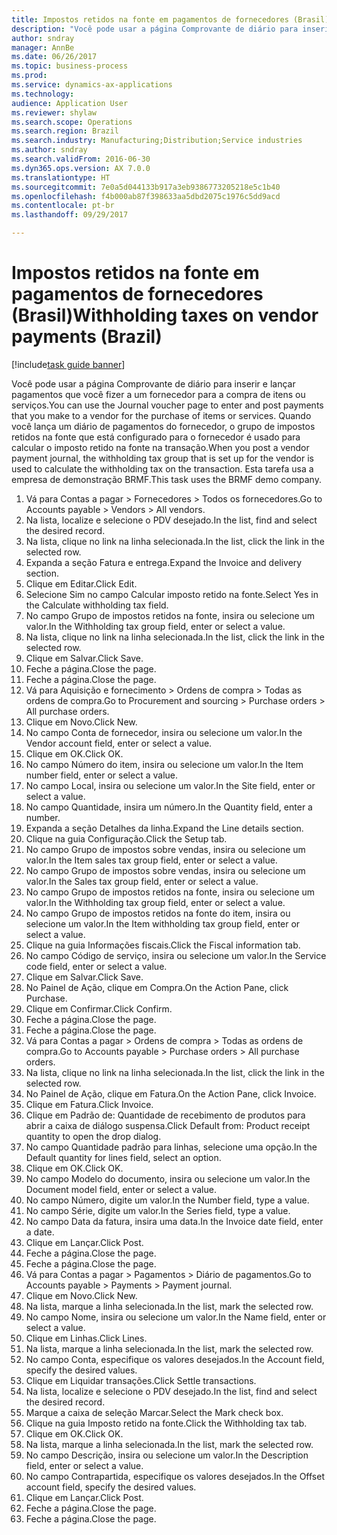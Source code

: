 ```yaml
--- 
title: Impostos retidos na fonte em pagamentos de fornecedores (Brasil)
description: "Você pode usar a página Comprovante de diário para inserir e lançar pagamentos que você fizer a um fornecedor para a compra de itens ou serviços."
author: sndray
manager: AnnBe
ms.date: 06/26/2017
ms.topic: business-process
ms.prod: 
ms.service: dynamics-ax-applications
ms.technology: 
audience: Application User
ms.reviewer: shylaw
ms.search.scope: Operations
ms.search.region: Brazil
ms.search.industry: Manufacturing;Distribution;Service industries
ms.author: sndray
ms.search.validFrom: 2016-06-30
ms.dyn365.ops.version: AX 7.0.0
ms.translationtype: HT
ms.sourcegitcommit: 7e0a5d044133b917a3eb9386773205218e5c1b40
ms.openlocfilehash: f4b000ab87f398633aa5dbd2075c1976c5dd9acd
ms.contentlocale: pt-br
ms.lasthandoff: 09/29/2017

---
```

# <a name="withholding-taxes-on-vendor-payments-brazil"></a><span data-ttu-id="e193d-103">Impostos retidos na fonte em pagamentos de fornecedores (Brasil)</span><span class="sxs-lookup"><span data-stu-id="e193d-103">Withholding taxes on vendor payments (Brazil)</span></span>

[!include[task guide banner](../../includes/task-guide-banner.md)]

<span data-ttu-id="e193d-104">Você pode usar a página Comprovante de diário para inserir e lançar pagamentos que você fizer a um fornecedor para a compra de itens ou serviços.</span><span class="sxs-lookup"><span data-stu-id="e193d-104">You can use the Journal voucher page to enter and post payments that you make to a vendor for the purchase of items or services.</span></span> <span data-ttu-id="e193d-105">Quando você lança um diário de pagamentos do fornecedor, o grupo de impostos retidos na fonte que está configurado para o fornecedor é usado para calcular o imposto retido na fonte na transação.</span><span class="sxs-lookup"><span data-stu-id="e193d-105">When you post a vendor payment journal, the withholding tax group that is set up for the vendor is used to calculate the withholding tax on the transaction.</span></span> <span data-ttu-id="e193d-106">Esta tarefa usa a empresa de demonstração BRMF.</span><span class="sxs-lookup"><span data-stu-id="e193d-106">This task uses the BRMF demo company.</span></span>

1. <span data-ttu-id="e193d-107">Vá para Contas a pagar > Fornecedores > Todos os fornecedores.</span><span class="sxs-lookup"><span data-stu-id="e193d-107">Go to Accounts payable > Vendors > All vendors.</span></span>
2. <span data-ttu-id="e193d-108">Na lista, localize e selecione o PDV desejado.</span><span class="sxs-lookup"><span data-stu-id="e193d-108">In the list, find and select the desired record.</span></span>
3. <span data-ttu-id="e193d-109">Na lista, clique no link na linha selecionada.</span><span class="sxs-lookup"><span data-stu-id="e193d-109">In the list, click the link in the selected row.</span></span>
4. <span data-ttu-id="e193d-110">Expanda a seção Fatura e entrega.</span><span class="sxs-lookup"><span data-stu-id="e193d-110">Expand the Invoice and delivery section.</span></span>
5. <span data-ttu-id="e193d-111">Clique em Editar.</span><span class="sxs-lookup"><span data-stu-id="e193d-111">Click Edit.</span></span>
6. <span data-ttu-id="e193d-112">Selecione Sim no campo Calcular imposto retido na fonte.</span><span class="sxs-lookup"><span data-stu-id="e193d-112">Select Yes in the Calculate withholding tax field.</span></span>
7. <span data-ttu-id="e193d-113">No campo Grupo de impostos retidos na fonte, insira ou selecione um valor.</span><span class="sxs-lookup"><span data-stu-id="e193d-113">In the Withholding tax group field, enter or select a value.</span></span>
8. <span data-ttu-id="e193d-114">Na lista, clique no link na linha selecionada.</span><span class="sxs-lookup"><span data-stu-id="e193d-114">In the list, click the link in the selected row.</span></span>
9. <span data-ttu-id="e193d-115">Clique em Salvar.</span><span class="sxs-lookup"><span data-stu-id="e193d-115">Click Save.</span></span>
10. <span data-ttu-id="e193d-116">Feche a página.</span><span class="sxs-lookup"><span data-stu-id="e193d-116">Close the page.</span></span>
11. <span data-ttu-id="e193d-117">Feche a página.</span><span class="sxs-lookup"><span data-stu-id="e193d-117">Close the page.</span></span>
12. <span data-ttu-id="e193d-118">Vá para Aquisição e fornecimento > Ordens de compra > Todas as ordens de compra.</span><span class="sxs-lookup"><span data-stu-id="e193d-118">Go to Procurement and sourcing > Purchase orders > All purchase orders.</span></span>
13. <span data-ttu-id="e193d-119">Clique em Novo.</span><span class="sxs-lookup"><span data-stu-id="e193d-119">Click New.</span></span>
14. <span data-ttu-id="e193d-120">No campo Conta de fornecedor, insira ou selecione um valor.</span><span class="sxs-lookup"><span data-stu-id="e193d-120">In the Vendor account field, enter or select a value.</span></span>
15. <span data-ttu-id="e193d-121">Clique em OK.</span><span class="sxs-lookup"><span data-stu-id="e193d-121">Click OK.</span></span>
16. <span data-ttu-id="e193d-122">No campo Número do item, insira ou selecione um valor.</span><span class="sxs-lookup"><span data-stu-id="e193d-122">In the Item number field, enter or select a value.</span></span>
17. <span data-ttu-id="e193d-123">No campo Local, insira ou selecione um valor.</span><span class="sxs-lookup"><span data-stu-id="e193d-123">In the Site field, enter or select a value.</span></span>
18. <span data-ttu-id="e193d-124">No campo Quantidade, insira um número.</span><span class="sxs-lookup"><span data-stu-id="e193d-124">In the Quantity field, enter a number.</span></span>
19. <span data-ttu-id="e193d-125">Expanda a seção Detalhes da linha.</span><span class="sxs-lookup"><span data-stu-id="e193d-125">Expand the Line details section.</span></span>
20. <span data-ttu-id="e193d-126">Clique na guia Configuração.</span><span class="sxs-lookup"><span data-stu-id="e193d-126">Click the Setup tab.</span></span>
21. <span data-ttu-id="e193d-127">No campo Grupo de impostos sobre vendas, insira ou selecione um valor.</span><span class="sxs-lookup"><span data-stu-id="e193d-127">In the Item sales tax group field, enter or select a value.</span></span>
22. <span data-ttu-id="e193d-128">No campo Grupo de impostos sobre vendas, insira ou selecione um valor.</span><span class="sxs-lookup"><span data-stu-id="e193d-128">In the Sales tax group field, enter or select a value.</span></span>
23. <span data-ttu-id="e193d-129">No campo Grupo de impostos retidos na fonte, insira ou selecione um valor.</span><span class="sxs-lookup"><span data-stu-id="e193d-129">In the Withholding tax group field, enter or select a value.</span></span>
24. <span data-ttu-id="e193d-130">No campo Grupo de impostos retidos na fonte do item, insira ou selecione um valor.</span><span class="sxs-lookup"><span data-stu-id="e193d-130">In the Item withholding tax group field, enter or select a value.</span></span>
25. <span data-ttu-id="e193d-131">Clique na guia Informações fiscais.</span><span class="sxs-lookup"><span data-stu-id="e193d-131">Click the Fiscal information tab.</span></span>
26. <span data-ttu-id="e193d-132">No campo Código de serviço, insira ou selecione um valor.</span><span class="sxs-lookup"><span data-stu-id="e193d-132">In the Service code field, enter or select a value.</span></span>
27. <span data-ttu-id="e193d-133">Clique em Salvar.</span><span class="sxs-lookup"><span data-stu-id="e193d-133">Click Save.</span></span>
28. <span data-ttu-id="e193d-134">No Painel de Ação, clique em Compra.</span><span class="sxs-lookup"><span data-stu-id="e193d-134">On the Action Pane, click Purchase.</span></span>
29. <span data-ttu-id="e193d-135">Clique em Confirmar.</span><span class="sxs-lookup"><span data-stu-id="e193d-135">Click Confirm.</span></span>
30. <span data-ttu-id="e193d-136">Feche a página.</span><span class="sxs-lookup"><span data-stu-id="e193d-136">Close the page.</span></span>
31. <span data-ttu-id="e193d-137">Feche a página.</span><span class="sxs-lookup"><span data-stu-id="e193d-137">Close the page.</span></span>
32. <span data-ttu-id="e193d-138">Vá para Contas a pagar > Ordens de compra > Todas as ordens de compra.</span><span class="sxs-lookup"><span data-stu-id="e193d-138">Go to Accounts payable > Purchase orders > All purchase orders.</span></span>
33. <span data-ttu-id="e193d-139">Na lista, clique no link na linha selecionada.</span><span class="sxs-lookup"><span data-stu-id="e193d-139">In the list, click the link in the selected row.</span></span>
34. <span data-ttu-id="e193d-140">No Painel de Ação, clique em Fatura.</span><span class="sxs-lookup"><span data-stu-id="e193d-140">On the Action Pane, click Invoice.</span></span>
35. <span data-ttu-id="e193d-141">Clique em Fatura.</span><span class="sxs-lookup"><span data-stu-id="e193d-141">Click Invoice.</span></span>
36. <span data-ttu-id="e193d-142">Clique em Padrão de: Quantidade de recebimento de produtos para abrir a caixa de diálogo suspensa.</span><span class="sxs-lookup"><span data-stu-id="e193d-142">Click Default from: Product receipt quantity to open the drop dialog.</span></span>
37. <span data-ttu-id="e193d-143">No campo Quantidade padrão para linhas, selecione uma opção.</span><span class="sxs-lookup"><span data-stu-id="e193d-143">In the Default quantity for lines field, select an option.</span></span>
38. <span data-ttu-id="e193d-144">Clique em OK.</span><span class="sxs-lookup"><span data-stu-id="e193d-144">Click OK.</span></span>
39. <span data-ttu-id="e193d-145">No campo Modelo do documento, insira ou selecione um valor.</span><span class="sxs-lookup"><span data-stu-id="e193d-145">In the Document model field, enter or select a value.</span></span>
40. <span data-ttu-id="e193d-146">No campo Número, digite um valor.</span><span class="sxs-lookup"><span data-stu-id="e193d-146">In the Number field, type a value.</span></span>
41. <span data-ttu-id="e193d-147">No campo Série, digite um valor.</span><span class="sxs-lookup"><span data-stu-id="e193d-147">In the Series field, type a value.</span></span>
42. <span data-ttu-id="e193d-148">No campo Data da fatura, insira uma data.</span><span class="sxs-lookup"><span data-stu-id="e193d-148">In the Invoice date field, enter a date.</span></span>
43. <span data-ttu-id="e193d-149">Clique em Lançar.</span><span class="sxs-lookup"><span data-stu-id="e193d-149">Click Post.</span></span>
44. <span data-ttu-id="e193d-150">Feche a página.</span><span class="sxs-lookup"><span data-stu-id="e193d-150">Close the page.</span></span>
45. <span data-ttu-id="e193d-151">Feche a página.</span><span class="sxs-lookup"><span data-stu-id="e193d-151">Close the page.</span></span>
46. <span data-ttu-id="e193d-152">Vá para Contas a pagar > Pagamentos > Diário de pagamentos.</span><span class="sxs-lookup"><span data-stu-id="e193d-152">Go to Accounts payable > Payments > Payment journal.</span></span>
47. <span data-ttu-id="e193d-153">Clique em Novo.</span><span class="sxs-lookup"><span data-stu-id="e193d-153">Click New.</span></span>
48. <span data-ttu-id="e193d-154">Na lista, marque a linha selecionada.</span><span class="sxs-lookup"><span data-stu-id="e193d-154">In the list, mark the selected row.</span></span>
49. <span data-ttu-id="e193d-155">No campo Nome, insira ou selecione um valor.</span><span class="sxs-lookup"><span data-stu-id="e193d-155">In the Name field, enter or select a value.</span></span>
50. <span data-ttu-id="e193d-156">Clique em Linhas.</span><span class="sxs-lookup"><span data-stu-id="e193d-156">Click Lines.</span></span>
51. <span data-ttu-id="e193d-157">Na lista, marque a linha selecionada.</span><span class="sxs-lookup"><span data-stu-id="e193d-157">In the list, mark the selected row.</span></span>
52. <span data-ttu-id="e193d-158">No campo Conta, especifique os valores desejados.</span><span class="sxs-lookup"><span data-stu-id="e193d-158">In the Account field, specify the desired values.</span></span>
53. <span data-ttu-id="e193d-159">Clique em Liquidar transações.</span><span class="sxs-lookup"><span data-stu-id="e193d-159">Click Settle transactions.</span></span>
54. <span data-ttu-id="e193d-160">Na lista, localize e selecione o PDV desejado.</span><span class="sxs-lookup"><span data-stu-id="e193d-160">In the list, find and select the desired record.</span></span>
55. <span data-ttu-id="e193d-161">Marque a caixa de seleção Marcar.</span><span class="sxs-lookup"><span data-stu-id="e193d-161">Select the Mark check box.</span></span>
56. <span data-ttu-id="e193d-162">Clique na guia Imposto retido na fonte.</span><span class="sxs-lookup"><span data-stu-id="e193d-162">Click the Withholding tax tab.</span></span>
57. <span data-ttu-id="e193d-163">Clique em OK.</span><span class="sxs-lookup"><span data-stu-id="e193d-163">Click OK.</span></span>
58. <span data-ttu-id="e193d-164">Na lista, marque a linha selecionada.</span><span class="sxs-lookup"><span data-stu-id="e193d-164">In the list, mark the selected row.</span></span>
59. <span data-ttu-id="e193d-165">No campo Descrição, insira ou selecione um valor.</span><span class="sxs-lookup"><span data-stu-id="e193d-165">In the Description field, enter or select a value.</span></span>
60. <span data-ttu-id="e193d-166">No campo Contrapartida, especifique os valores desejados.</span><span class="sxs-lookup"><span data-stu-id="e193d-166">In the Offset account field, specify the desired values.</span></span>
61. <span data-ttu-id="e193d-167">Clique em Lançar.</span><span class="sxs-lookup"><span data-stu-id="e193d-167">Click Post.</span></span>
62. <span data-ttu-id="e193d-168">Feche a página.</span><span class="sxs-lookup"><span data-stu-id="e193d-168">Close the page.</span></span>
63. <span data-ttu-id="e193d-169">Feche a página.</span><span class="sxs-lookup"><span data-stu-id="e193d-169">Close the page.</span></span>


